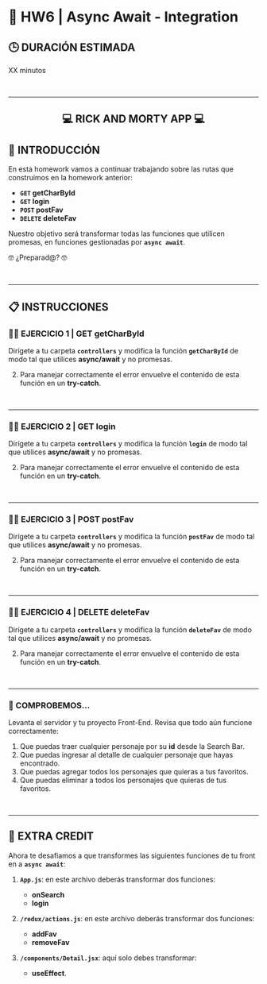 # **💪 HW6 | Async Await - Integration**

## **🕒 DURACIÓN ESTIMADA**

XX minutos

<br />

---

<div align="center">

## **💻 RICK AND MORTY APP 💻**

</div>

## **📝 INTRODUCCIÓN**

En esta homework vamos a continuar trabajando sobre las rutas que construimos en la homework anterior:

-  **`GET` getCharById**
-  **`GET` login**
-  **`POST` postFav**
-  **`DELETE` deleteFav**

Nuestro objetivo será transformar todas las funciones que utilicen promesas, en funciones gestionadas por **`async await`**.

🤓 ¿Preparad@? 🤓

<br />

---

## **📋 INSTRUCCIONES**

### **👩‍💻 EJERCICIO 1 | GET getCharById**

Dirígete a tu carpeta **`controllers`** y modifica la función **`getCharById`** de modo tal que utilices **async/await** y no promesas.

2. Para manejar correctamente el error envuelve el contenido de esta función en un **try-catch**.

<br />

---

### **👩‍💻 EJERCICIO 2 | GET login**

Dirígete a tu carpeta **`controllers`** y modifica la función **`login`** de modo tal que utilices **async/await** y no promesas.

2. Para manejar correctamente el error envuelve el contenido de esta función en un **try-catch**.

<br />

---

### **👩‍💻 EJERCICIO 3 | POST postFav**

Dirígete a tu carpeta **`controllers`** y modifica la función **`postFav`** de modo tal que utilices **async/await** y no promesas.

2. Para manejar correctamente el error envuelve el contenido de esta función en un **try-catch**.

<br />

---

### **👩‍💻 EJERCICIO 4 | DELETE deleteFav**

Dirígete a tu carpeta **`controllers`** y modifica la función **`deleteFav`** de modo tal que utilices **async/await** y no promesas.

2. Para manejar correctamente el error envuelve el contenido de esta función en un **try-catch**.

<br />

---

### **👀 COMPROBEMOS...**

Levanta el servidor y tu proyecto Front-End. Revisa que todo aún funcione correctamente:

1. Que puedas traer cualquier personaje por su **id** desde la Search Bar.
2. Que puedas ingresar al detalle de cualquier personaje que hayas encontrado.
3. Que puedas agregar todos los personajes que quieras a tus favoritos.
4. Que puedas eliminar a todos los personajes que quieras de tus favoritos.

</br >

---

## **📌 EXTRA CREDIT**

Ahora te desafiamos a que transformes las siguientes funciones de tu front en a **`async await`**:

1. **`App.js`**: en este archivo deberás transformar dos funciones:

   -  **onSearch**
   -  **login**

2. **`/redux/actions.js`**: en este archivo deberás transformar dos funciones:

   -  **addFav**
   -  **removeFav**

3. **`/components/Detail.jsx`**: aquí solo debes transformar:

   -  **useEffect**.
